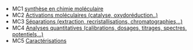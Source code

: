 - MC1 [synthèse en chimie moléculaire](synthèse.md)
- MC2 [Activations moléculaires (catalyse, oxydoréduction..)](activation.md)
- MC3 [Séparations (extraction, recristallisations, chromatographies,..)](separations.md)
- MC4 [Analyses quantitatives (calibrations, dosages, titrages, spectres, potentiels,..)](analyses.md)
- MC5 [Caractérisations](Caracterisations.md)